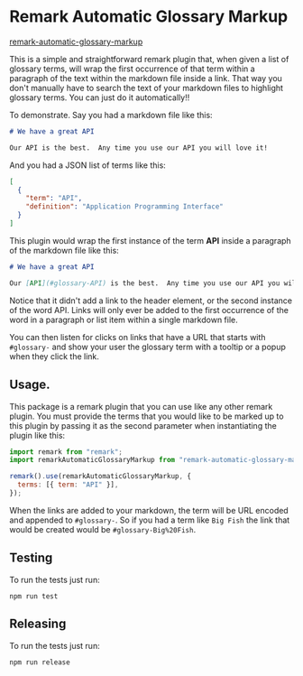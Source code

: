 # Remark Automatic Glossary Markup 

[remark-automatic-glossary-markup](https://www.npmjs.com/package/remark-automatic-glossary-markup)

This is a simple and straightforward remark plugin that, when given a list of glossary terms, will wrap the first occurrence of that term within a paragraph of the text within the markdown file inside a link. That way you don't manually have to search the text of your markdown files to highlight glossary terms.  You can just do it automatically!!

To demonstrate.  Say you had a markdown file like this:

```md
# We have a great API

Our API is the best.  Any time you use our API you will love it!
```

And you had a JSON list of terms like this:
```json
[
  {
    "term": "API",
    "definition": "Application Programming Interface"
  }
]
```

This plugin would wrap the first instance of the term **API** inside a paragraph of the markdown file like this:

```md
# We have a great API

Our [API](#glossary-API) is the best.  Any time you use our API you will love it!
```

Notice that it didn't add a link to the header element, or the second instance of the word API.  Links will only ever be added to the first occurrence of the word in a paragraph or list item within a single markdown file.

You can then listen for clicks on links that have a URL that starts with `#glossary-` and show your user the glossary term with a tooltip or a popup when they click the link.

## Usage.
This package is a remark plugin that you can use like any other remark plugin.  You must provide the terms that you would like to be marked up to this plugin by passing it as the second parameter when instantiating the plugin like this:

```js
import remark from "remark";
import remarkAutomaticGlossaryMarkup from "remark-automatic-glossary-markup";

remark().use(remarkAutomaticGlossaryMarkup, {
  terms: [{ term: "API" }],
});
```

When the links are added to your markdown, the term will be URL encoded and appended to `#glossary-`. So if you had a term like `Big Fish` the link that would be created would be `#glossary-Big%20Fish`.

## Testing

To run the tests just run:

```shell
npm run test
```

## Releasing

To run the tests just run:

```shell
npm run release
```
